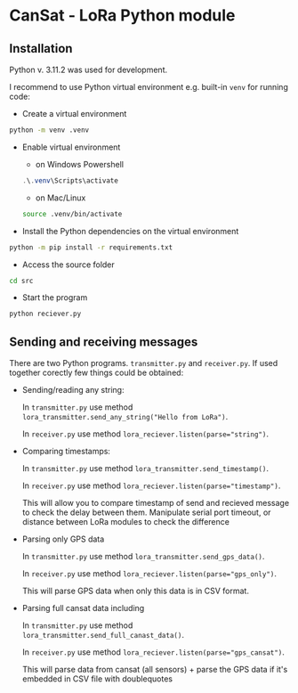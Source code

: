 # CanSat - LoRa Python module

## Installation

Python v. 3.11.2 was used for development.

I recommend to use Python virtual environment e.g. built-in `venv` for running code:

- Create a virtual environment
```sh
python -m venv .venv
```

- Enable virtual environment
  - on Windows Powershell
  ```powershell
  .\.venv\Scripts\activate
  ```
  - on Mac/Linux
  ```sh
  source .venv/bin/activate
  ```

- Install the Python dependencies on the virtual environment
```sh
python -m pip install -r requirements.txt
```
- Access the source folder
```sh
cd src
```

- Start the program
```sh
python reciever.py
```

## Sending and receiving messages

There are two Python programs. `transmitter.py` and `receiver.py`. If used together corectly few things could be obtained:

- Sending/reading any string: 
  
  In `transmitter.py` use method `lora_transmitter.send_any_string("Hello from LoRa")`.
  
  In `receiver.py` use method `lora_reciever.listen(parse="string")`.
- Comparing timestamps:
  
  In `transmitter.py` use method `lora_transmitter.send_timestamp()`.
  
  In `receiver.py` use method `lora_reciever.listen(parse="timestamp")`.

  This will allow you to compare timestamp of send and recieved message to check the delay between them. Manipulate serial port timeout, or distance between LoRa modules to check the difference
- Parsing only GPS data
  
  In `transmitter.py` use method `lora_transmitter.send_gps_data()`.
  
  In `receiver.py` use method `lora_reciever.listen(parse="gps_only")`.

  This will parse GPS data when only this data is in CSV format.
- Parsing full cansat data including
  
  In `transmitter.py` use method `lora_transmitter.send_full_canast_data()`.
  
  In `receiver.py` use method `lora_reciever.listen(parse="gps_cansat")`.

  This will parse data from cansat (all sensors) + parse the GPS data if it's embedded in CSV file with doublequotes
